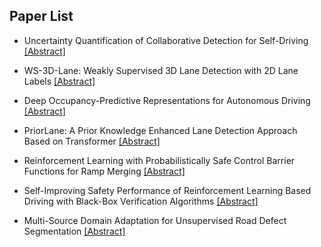 ## Paper List

- Uncertainty Quantification of Collaborative Detection for Self-Driving
[[Abstract]](https://events.infovaya.com/presentation?id=92468)

- WS-3D-Lane: Weakly Supervised 3D Lane Detection with 2D Lane Labels
[[Abstract]](https://events.infovaya.com/presentation?id=92471)

- Deep Occupancy-Predictive Representations for Autonomous Driving
[[Abstract]](https://events.infovaya.com/presentation?id=92477)

- PriorLane: A Prior Knowledge Enhanced Lane Detection Approach Based on Transformer
[[Abstract]](https://events.infovaya.com/presentation?id=92480)

- Reinforcement Learning with Probabilistically Safe Control Barrier Functions for Ramp Merging
[[Abstract]](https://events.infovaya.com/presentation?id=92483)

- Self-Improving Safety Performance of Reinforcement Learning Based Driving with Black-Box Verification Algorithms
[[Abstract]](https://events.infovaya.com/presentation?id=92486)

- Multi-Source Domain Adaptation for Unsupervised Road Defect Segmentation
[[Abstract]](https://events.infovaya.com/presentation?id=92489)

